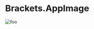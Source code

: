 # Brackets.AppImage

![foo](https://github.com/nx-appbuild-hub/Brackets.AppImage//actions/workflows/makefile.yml/badge.svg)
